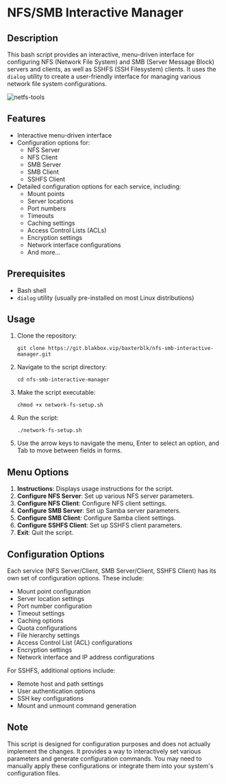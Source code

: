 # NFS/SMB Interactive Manager

## Description

This bash script provides an interactive, menu-driven interface for configuring NFS (Network File System) and SMB (Server Message Block) servers and clients, as well as SSHFS (SSH Filesystem) clients. It uses the `dialog` utility to create a user-friendly interface for managing various network file system configurations.


![netfs-tools](https://github.com/user-attachments/assets/2e03bda2-f824-4eb0-b72b-7ec144386eb4)


## Features

- Interactive menu-driven interface
- Configuration options for:
  - NFS Server
  - NFS Client
  - SMB Server
  - SMB Client
  - SSHFS Client
- Detailed configuration options for each service, including:
  - Mount points
  - Server locations
  - Port numbers
  - Timeouts
  - Caching settings
  - Access Control Lists (ACLs)
  - Encryption settings
  - Network interface configurations
  - And more...

## Prerequisites

- Bash shell
- `dialog` utility (usually pre-installed on most Linux distributions)

## Usage

1. Clone the repository:
   ```
   git clone https://git.blakbox.vip/baxterblk/nfs-smb-interactive-manager.git
   ```

2. Navigate to the script directory:
   ```
   cd nfs-smb-interactive-manager
   ```

3. Make the script executable:
   ```
   chmod +x network-fs-setup.sh
   ```

4. Run the script:
   ```
   ./network-fs-setup.sh
   ```

5. Use the arrow keys to navigate the menu, Enter to select an option, and Tab to move between fields in forms.

## Menu Options

1. **Instructions**: Displays usage instructions for the script.
2. **Configure NFS Server**: Set up various NFS server parameters.
3. **Configure NFS Client**: Configure NFS client settings.
4. **Configure SMB Server**: Set up Samba server parameters.
5. **Configure SMB Client**: Configure Samba client settings.
6. **Configure SSHFS Client**: Set up SSHFS client parameters.
7. **Exit**: Quit the script.

## Configuration Options

Each service (NFS Server/Client, SMB Server/Client, SSHFS Client) has its own set of configuration options. These include:

- Mount point configuration
- Server location settings
- Port number configuration
- Timeout settings
- Caching options
- Quota configurations
- File hierarchy settings
- Access Control List (ACL) configurations
- Encryption settings
- Network interface and IP address configurations

For SSHFS, additional options include:
- Remote host and path settings
- User authentication options
- SSH key configurations
- Mount and unmount command generation

## Note

This script is designed for configuration purposes and does not actually implement the changes. It provides a way to interactively set various parameters and generate configuration commands. You may need to manually apply these configurations or integrate them into your system's configuration files.
